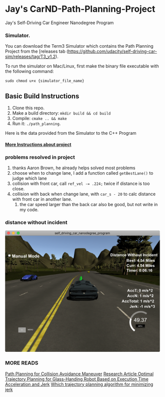 # Jay's CarND-Path-Planning-Project
Jay's Self-Driving Car Engineer Nanodegree Program
   
### Simulator.
You can download the Term3 Simulator which contains the Path Planning Project from the [releases tab (https://github.com/udacity/self-driving-car-sim/releases/tag/T3_v1.2).  

To run the simulator on Mac/Linux, first make the binary file executable with the following command:
```shell
sudo chmod u+x {simulator_file_name}
```

## Basic Build Instructions

1. Clone this repo.
2. Make a build directory: `mkdir build && cd build`
3. Compile: `cmake .. && make`
4. Run it: `./path_planning`.

Here is the data provided from the Simulator to the C++ Program

#### [More Instructions about project](https://github.com/udacity/CarND-Path-Planning-Project)

### problems resolved in project
1. thanks Aaron Brown, he already helps solved most problems
2. choose when to change lane, I add a function called `getBestLane()` to judge which lane
3. collision with front car, call `ref_vel -= .224;` twice if distance is too close.
4. collision with back when change lane, with `car_s - 20` to calc distance with front car in another lane.
    1. the car speed larger than the back car also be good, but not write in my code.

### distance without incident
![](safe.png)

### MORE READS
[Path Planning for Collision Avoidance Maneuver](https://www.researchgate.net/publication/267596342_Path_Planning_for_Collision_Avoidance_Maneuver)
[Research Article
Optimal Trajectory Planning for Glass-Handing Robot Based on Execution Time Acceleration and Jerk](https://www.hindawi.com/journals/jr/2016/9329131/)
[Which trajectory planning algorithm for minimizing jerk](https://robotics.stackexchange.com/questions/8555/which-trajectory-planning-algorithm-for-minimizing-jerk)